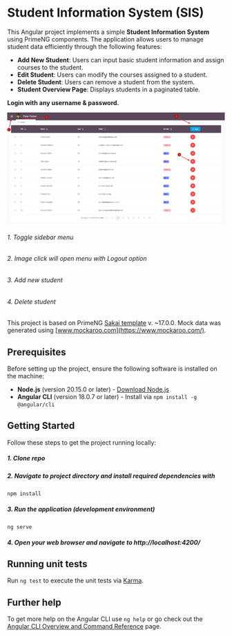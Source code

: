 # Student Information System (SIS)



This Angular project implements a simple **Student Information System** using PrimeNG components. The application allows users to manage student data efficiently through the following features:

- **Add New Student**: Users can input basic student information and assign courses to the student.
- **Edit Student**: Users can modify the courses assigned to a student.
- **Delete Student**: Users can remove a student from the system.
- **Student Overview Page**: Displays students in a paginated table.

**Login with any username & password.**

![alt text](AppFeatures.png)
###### 1. Toggle sidebar menu
###### 2. Image click will open menu with Logout option
###### 3. Add new student
###### 4. Delete student

This project is based on PrimeNG [Sakai template](https://github.com/primefaces/sakai-ng) v. ~17.0.0.
Mock data was generated using [www.mockaroo.com](https://www.mockaroo.com/).

## Prerequisites

Before setting up the project, ensure the following software is installed on the machine:

- **Node.js** (version 20.15.0 or later) - [Download Node.js](https://nodejs.org/)
- **Angular CLI** (version 18.0.7 or later) - Install via `npm install -g @angular/cli`

## Getting Started

Follow these steps to get the project running locally:

##### 1. Clone repo

##### 2. Navigate to project directory and install required dependencies with
` npm install `

##### 3. Run the application (development environment)
` ng serve `

##### 4. Open your web browser and navigate to http://localhost:4200/

## Running unit tests

Run `ng test` to execute the unit tests via [Karma](https://karma-runner.github.io).

## Further help

To get more help on the Angular CLI use `ng help` or go check out the [Angular CLI Overview and Command Reference](https://angular.dev/tools/cli) page.